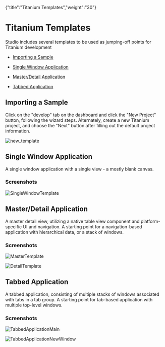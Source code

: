 {"title":"Titanium Templates","weight":"30"} 

# Titanium Templates

Studio includes several templates to be used as jumping-off points for Titanium development

*   [Importing a Sample](#ImportingaSample)
    
*   [Single Window Application](#SingleWindowApplication)
    
*   [Master/Detail Application](#Master/DetailApplication)
    
*   [Tabbed Application](#TabbedApplication)
    

## Importing a Sample

Click on the "develop" tab on the dashboard and click the "New Project" button, following the wizard steps. Alternately, create a new Titanium project, and choose the "Next" button after filling out the default project information.

![new_template](/Images/appc/download/attachments/30083145/new_template.png)

## Single Window Application

A single window application with a single view - a mostly blank canvas.

### Screenshots

![SingleWindowTemplate](/Images/appc/download/attachments/30083145/SingleWindowTemplate.png)

## Master/Detail Application

A master detail view, utilizing a native table view component and platform-specific UI and navigation. A starting point for a navigation-based application with hierarchical data, or a stack of windows.

### Screenshots

![MasterTemplate](/Images/appc/download/attachments/30083145/MasterTemplate.png)

![DetailTemplate](/Images/appc/download/attachments/30083145/DetailTemplate.png)

## Tabbed Application

A tabbed application, consisting of multiple stacks of windows associated with tabs in a tab group. A starting point for tab-based application with multiple top-level windows.

### Screenshots

![TabbedApplicationMain](/Images/appc/download/attachments/30083145/TabbedApplicationMain.png)

![TabbedApplicationNewWindow](/Images/appc/download/attachments/30083145/TabbedApplicationNewWindow.png)